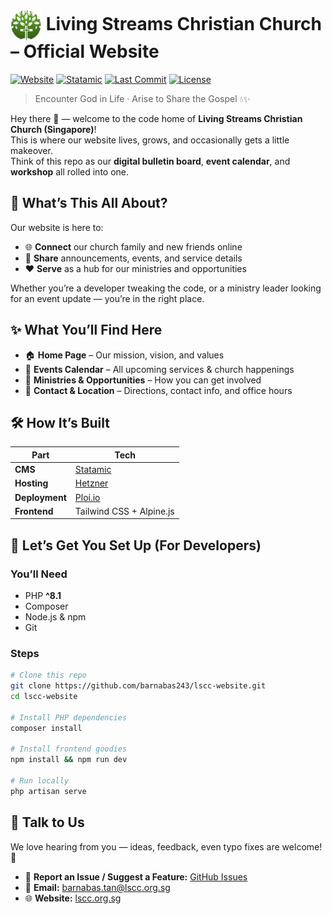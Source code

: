<!-- markdownlint-disable-next-line MD033 -->
# <img src="public/visuals/lscc.svg" alt="Living Streams Christian Church logo" height="50" style="vertical-align: middle;"> Living Streams Christian Church – Official Website

[![Website](https://img.shields.io/website?url=https%3A%2F%2Flscc.org.sg)](https://lscc.org.sg) [![Statamic](https://img.shields.io/badge/CMS-Statamic-blue)](https://statamic.com) [![Last Commit](https://img.shields.io/github/last-commit/barnabas243/lscc-website)](https://github.com/barnabas243/lscc-website/commits/main) [![License](https://img.shields.io/github/license/barnabas243/lscc-website)](LICENSE)

> Encounter God in Life · Arise to Share the Gospel 💧✨

Hey there 👋 — welcome to the code home of **Living Streams Christian Church (Singapore)**!  
This is where our website lives, grows, and occasionally gets a little makeover.  
Think of this repo as our **digital bulletin board**, **event calendar**, and **workshop** all rolled into one.

## 📖 What’s This All About?

Our website is here to:

- 🌐 **Connect** our church family and new friends online
- 📣 **Share** announcements, events, and service details
- ❤️ **Serve** as a hub for our ministries and opportunities

Whether you’re a developer tweaking the code, or a ministry leader looking for an event update — you’re in the right place.

## ✨ What You’ll Find Here

- 🏠 **Home Page** – Our mission, vision, and values  
- 📅 **Events Calendar** – All upcoming services & church happenings  
- 🤝 **Ministries & Opportunities** – How you can get involved  
- 📍 **Contact & Location** – Directions, contact info, and office hours  

## 🛠 How It’s Built

| Part           | Tech |
|----------------|------|
| **CMS**        | [Statamic](https://statamic.com) |
| **Hosting**    | [Hetzner](https://www.hetzner.com) |
| **Deployment** | [Ploi.io](https://ploi.io) |
| **Frontend**   | Tailwind CSS + Alpine.js |

## 🚀 Let’s Get You Set Up (For Developers)

### You’ll Need

- PHP **^8.1**
- Composer
- Node.js & npm
- Git

### Steps

```bash
# Clone this repo
git clone https://github.com/barnabas243/lscc-website.git
cd lscc-website

# Install PHP dependencies
composer install

# Install frontend goodies
npm install && npm run dev

# Run locally
php artisan serve
```

## 💌 Talk to Us

We love hearing from you — ideas, feedback, even typo fixes are welcome! 💬

- 🐛 **Report an Issue / Suggest a Feature:** [GitHub Issues](https://github.com/barnabas243/lscc-website/issues)  
- 📧 **Email:** [barnabas.tan@lscc.org.sg](mailto:barnabas.tan@lscc.org.sg)  
- 🌐 **Website:** [lscc.org.sg](https://lscc.org.sg)
